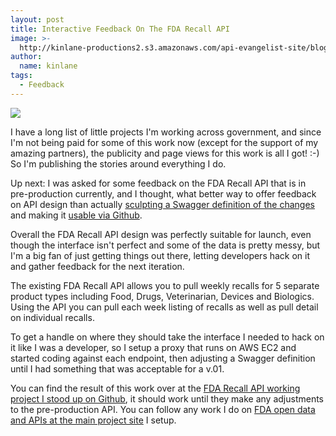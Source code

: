 ```yaml
---
layout: post
title: Interactive Feedback On The FDA Recall API
image: >-
  http://kinlane-productions2.s3.amazonaws.com/api-evangelist-site/blog/fda-recall.jpg
author:
  name: kinlane
tags:
  - Feedback
---
```

[![](https://s3.amazonaws.com/kinlane-productions2/federal-government/fda/fda-recall.jpg)](http://fda-data.github.io/fda-recalls/)

I have a long list of little projects I'm working across government, and since I'm not being paid for some of this work now (except for the support of my amazing partners), the publicity and page views for this work is all I got! :-) So I'm publishing the stories around everything I do.

Up next: I was asked for some feedback on the FDA Recall API that is in pre-production currently, and I thought, what better way to offer feedback on API design than actually [sculpting a Swagger definition of the changes](http://api.fda.publicprivatesector.org/swagger/kinlane/recalls/recalls) and making it [usable via Github](http://fda-data.github.io/fda-recalls/).

Overall the FDA Recall API design was perfectly suitable for launch, even though the interface isn't perfect and some of the data is pretty messy, but I'm a big fan of just getting things out there, letting developers hack on it and gather feedback for the next iteration.

The existing FDA Recall API allows you to pull weekly recalls for 5 separate product types including Food, Drugs, Veterinarian, Devices and Biologics. Using the API you can pull each week listing of recalls as well as pull detail on individual recalls.

To get a handle on where they should take the interface I needed to hack on it like I was a developer, so I setup a proxy that runs on AWS EC2 and started coding against each endpoint, then adjusting a Swagger definition until I had something that was acceptable for a v.01.

You can find the result of this work over at the [FDA Recall API working project I stood up on Github](http://fda-data.github.io/fda-recalls/), it should work until they make any adjustments to the pre-production API. You can follow any work I do on [FDA open data and APIs at the main project site](http://fda-data.github.io/developer/index.html) I setup.